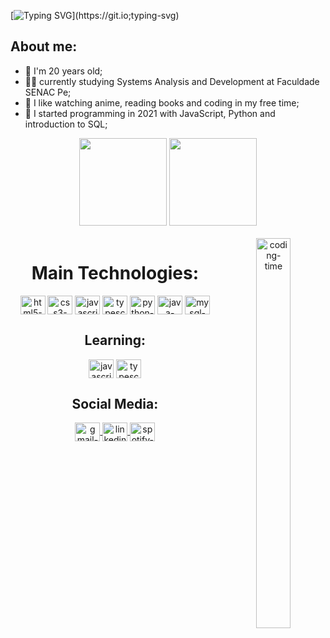 [![Typing SVG](https://readme-typing-svg.herokuapp.com/?color=677bbf&size=35&center=true&vCenter=true&width=1000&lines=Hey,+guys!+👋;Welcome+to+my+profile!)](https://git.io;typing-svg)

## About me:
- 🌱 I'm 20 years old;
- 👨‍🎓 currently studying Systems Analysis and Development at Faculdade SENAC Pe;
- 👾 I like watching anime, reading books and coding in my free time;
- 📌 I started programming in 2021 with JavaScript, Python and introduction to SQL;
    
<div align="center">  
  <img height="140em" src="https://github-readme-stats-sigma-five.vercel.app/api?username=roxootiago&show_icons=true&title_color=677bbf&icon_color=4c5f9e&text_color=4c5f9e&bg_color=0d1117&hide_border=true&theme=tokyonight">  
   <img height="140em" src="https://github-readme-stats-sigma-five.vercel.app/api/top-langs/?username=roxootiago&title_color=677bbf&text_color=4c5f9e&bg_color=0d1117&theme=tokyonight&hide_border=true&layout=compact">
</div>

<div  align="center"> 
  <div style="display: inline_block"><br>
    <img align="right" height="40%" width="33%" " alt="coding-time" src="https://i.pinimg.com/originals/ef/90/15/ef9015d0343497cd219c84247bbed41b.gif">
    <h1 align="center">Main Technologies:</h1>
    <img align="center" height="30" width="40" alt="html5-icon" title="HTML5" src="https://www.svgrepo.com/show/452228/html-5.svg">
    <img align="center" height="30" width="40" alt="css3-icon" title="CSS3" src="https://www.svgrepo.com/show/452185/css-3.svg">
    <img align="center" height="30" width="40" alt="javascript-icon"  title="JavaScript"src="https://www.svgrepo.com/show/452045/js.svg">
    <img align="center" height="30" width="40" alt="typescript-icon" title="TypeScript" src="https://www.svgrepo.com/show/303600/typescript-logo.svg">
    <img align="center" height="30" width="40" alt="python-icon" title="Python" src="https://www.svgrepo.com/show/452091/python.svg">
     <img align="center" height="30" width="40" alt="java-icon" title="Java" src="https://www.svgrepo.com/show/452234/java.svg">
    <img align="center" height="30" width="40" alt="mysql-icon" title="MySQL" src="https://www.svgrepo.com/show/355133/mysql.svg">
</div>

<div  align="center"> 
  <div style="display: inline_block">
    <h2 align="center">Learning:</h2>
    <img align="center" height="30" width="40" alt="javascript-icon"  title="JavaScript"src="https://www.svgrepo.com/show/452045/js.svg">
      <img align="center" height="30" width="40" alt="typescript-icon" title="TypeScript" src="https://www.svgrepo.com/show/303600/typescript-logo.svg">
</div>

<div  align="center"> 
  <div style="display: inline_block">
    <h2 align="center">Social Media:</h2>
    <a  href = "mailto: tiagorxsilva@gmail.com" > 
        <img align="center" height="30" width="40" alt="gmail-icon" title="E-mail" src="https://www.svgrepo.com/show/223047/gmail.svg">
        </a>
      <a  href = "https://www.linkedin.com/in/tiago-roxo-547630219/" > 
        <img align="center" height="30" width="40" alt="linkedin-icon" title="Linkedin" src="https://www.svgrepo.com/show/354000/linkedin-icon.svg">
        </a>
      <a  href = "https://open.spotify.com/user/21zv7klano65vuk3um3dzqnvy" > 
        <img align="center" height="30" width="40" alt="spotify-icon" title="Spotify" src="https://www.svgrepo.com/show/475684/spotify-color.svg">
        </a>
    
</div>



